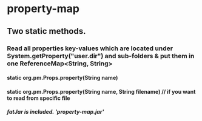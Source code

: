 # property-map

## Two static methods.

### Read all properties key-values which are located under System.getProperty("user.dir") and sub-folders & put them in one ReferenceMap<String, String>

#### static org.pm.Props.property(String name)
#### static org.pm.Props.property(String name, String filename) // if you want to read from specific file

##### fatJar is included. 'property-map.jar' 